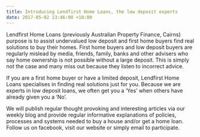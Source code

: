 ```yaml
---
title: Introducing Lendfirst Home Loans, the low deposit experts
date: 2017-05-02 13:46:00 +10:00
---
```


Lendfirst Home Loans (previously Australian Property Finance, Cairns) purpose is to assist undervalued low deposit and first home buyers find real solutions to buy their homes.  First home buyers and low deposit buyers are regularly mislead by media, friends, family, banks and other advisers who say home ownership is not possible without a large deposit.  This is simply not the case and many miss out because they listen to incorrect advice.

If you are a first home buyer or have a limited deposit, Lendfirst Home Loans specialises in finding real solutions just for you.  Because we are experts in low deposit loans, we often get you a ‘Yes’ when others have already given you a ‘No’.

We will publish regular thought provoking and interesting articles via our weekly blog and provide regular informative explanations of policies, processes and systems needed to buy a house and/or get a home loan.  Follow us on facebook, visit our website or simply email to participate.